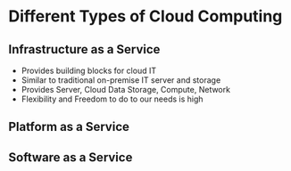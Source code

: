 # Different Types of Cloud Computing

## Infrastructure as a Service
  - Provides building blocks for cloud IT
  - Similar to traditional on-premise IT server and storage
  - Provides Server, Cloud Data Storage, Compute, Network
  - Flexibility and Freedom to do to our needs is high
## Platform as a Service
## Software as a Service
